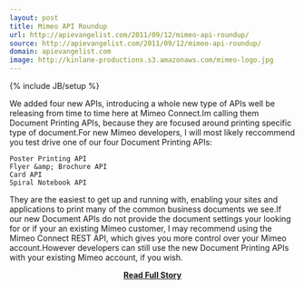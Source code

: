 ```yaml
---
layout: post
title: Mimeo API Roundup
url: http://apievangelist.com/2011/09/12/mimeo-api-roundup/
source: http://apievangelist.com/2011/09/12/mimeo-api-roundup/
domain: apievangelist.com
image: http://kinlane-productions.s3.amazonaws.com/mimeo-logo.jpg
---
```

{% include JB/setup %}<p>We added four new APIs, introducing a whole new type of APIs well be releasing from time to time here at Mimeo Connect.Im calling them Document Printing APIs, because they are focused around printing specific type of document.For new Mimeo developers, I will most likely reccommend you test drive one of our four Document Printing APIs:

	Poster Printing API
	Flyer &amp; Brochure API
	Card API
	Spiral Notebook API

They are the easiest to get up and running with, enabling your sites and applications to print many of the common business documents we see.If our new Document APIs do not provide the document settings your looking for or if your an existing Mimeo customer, I may recommend using the Mimeo Connect REST API, which gives you more control over your Mimeo account.However developers can still use the new Document Printing APIs with your existing Mimeo account, if you wish.</p>
<center><p><a href="http://apievangelist.com/2011/09/12/mimeo-api-roundup/" style='padding:25px; font-sze:18px; font-weight: bold;'>Read Full Story</a></p></center>
